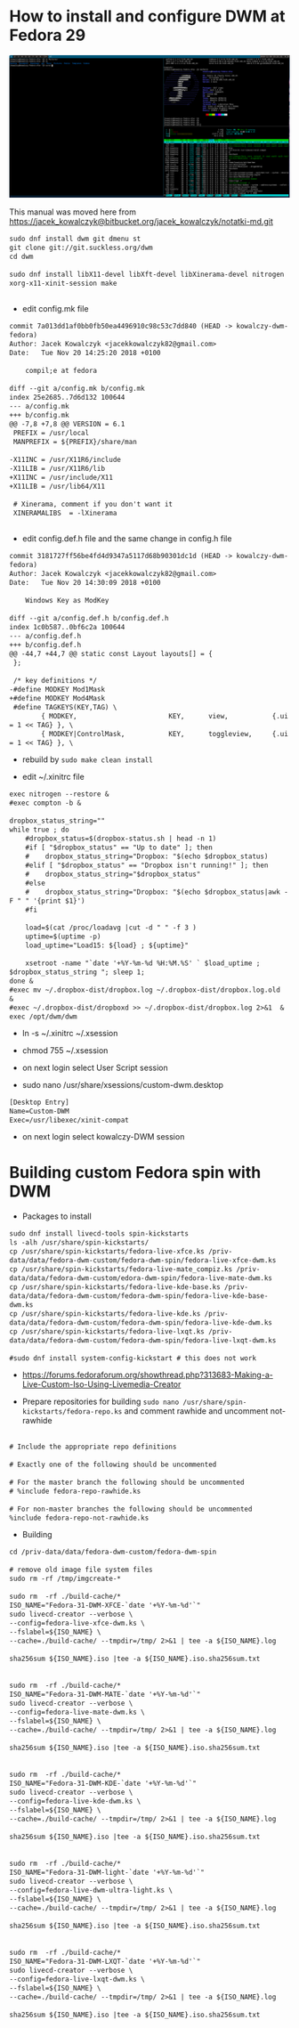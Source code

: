 
# How to install and configure DWM at Fedora 29

![Fedora 30 DWM screenshot](./screenshots/dwm-fedora-2018-11-20-152332_1920x975_scrot.png)

This manual was moved here from [https://jacek_kowalczyk@bitbucket.org/jacek_kowalczyk/notatki-md.git](https://jacek_kowalczyk@bitbucket.org/jacek_kowalczyk/notatki-md.git)


```
sudo dnf install dwm git dmenu st
git clone git://git.suckless.org/dwm
cd dwm 

sudo dnf install libX11-devel libXft-devel libXinerama-devel nitrogen xorg-x11-xinit-session make 


```

* edit config.mk file 

```
commit 7a013dd1af0bb0fb50ea4496910c98c53c7dd840 (HEAD -> kowalczy-dwm-fedora)
Author: Jacek Kowalczyk <jacekkowalczyk82@gmail.com>
Date:   Tue Nov 20 14:25:20 2018 +0100

    compil;e at fedora

diff --git a/config.mk b/config.mk
index 25e2685..7d6d132 100644
--- a/config.mk
+++ b/config.mk
@@ -7,8 +7,8 @@ VERSION = 6.1
 PREFIX = /usr/local
 MANPREFIX = ${PREFIX}/share/man

-X11INC = /usr/X11R6/include
-X11LIB = /usr/X11R6/lib
+X11INC = /usr/include/X11
+X11LIB = /usr/lib64/X11

 # Xinerama, comment if you don't want it
 XINERAMALIBS  = -lXinerama


```

* edit config.def.h file and the same change in config.h file

```
commit 3181727ff56be4fd4d9347a5117d68b90301dc1d (HEAD -> kowalczy-dwm-fedora)
Author: Jacek Kowalczyk <jacekkowalczyk82@gmail.com>
Date:   Tue Nov 20 14:30:09 2018 +0100

    Windows Key as ModKey

diff --git a/config.def.h b/config.def.h
index 1c0b587..0bf6c2a 100644
--- a/config.def.h
+++ b/config.def.h
@@ -44,7 +44,7 @@ static const Layout layouts[] = {
 };

 /* key definitions */
-#define MODKEY Mod1Mask
+#define MODKEY Mod4Mask
 #define TAGKEYS(KEY,TAG) \
        { MODKEY,                       KEY,      view,           {.ui = 1 << TAG} }, \
        { MODKEY|ControlMask,           KEY,      toggleview,     {.ui = 1 << TAG} }, \

```
* rebuild by `sudo make clean install`

* edit ~/.xinitrc file 

```
exec nitrogen --restore &
#exec compton -b &

dropbox_status_string=""
while true ; do 
    #dropbox_status=$(dropbox-status.sh | head -n 1)
    #if [ "$dropbox_status" == "Up to date" ]; then 
    #    dropbox_status_string="Dropbox: "$(echo $dropbox_status)
    #elif [ "$dropbox_status" == "Dropbox isn't running!" ]; then 
    #    dropbox_status_string="$dropbox_status"
    #else 
    #    dropbox_status_string="Dropbox: "$(echo $dropbox_status|awk -F " " '{print $1}')
    #fi 

    load=$(cat /proc/loadavg |cut -d " " -f 3 )
    uptime=$(uptime -p)
    load_uptime="Load15: ${load} ; ${uptime}"

    xsetroot -name "`date '+%Y-%m-%d %H:%M.%S' ` $load_uptime ; $dropbox_status_string "; sleep 1; 
done &
#exec mv ~/.dropbox-dist/dropbox.log ~/.dropbox-dist/dropbox.log.old  & 
#exec ~/.dropbox-dist/dropboxd >> ~/.dropbox-dist/dropbox.log 2>&1  & 
exec /opt/dwm/dwm

```

* ln -s ~/.xinitrc ~/.xsession
* chmod 755 ~/.xsession

* on next login select User Script session 

* sudo nano /usr/share/xsessions/custom-dwm.desktop 

```
[Desktop Entry]
Name=Custom-DWM
Exec=/usr/libexec/xinit-compat
```

* on next login select kowalczy-DWM session

# Building custom Fedora spin with DWM 

* Packages to install 

```
sudo dnf install livecd-tools spin-kickstarts 
ls -alh /usr/share/spin-kickstarts/
cp /usr/share/spin-kickstarts/fedora-live-xfce.ks /priv-data/data/fedora-dwm-custom/fedora-dwm-spin/fedora-live-xfce-dwm.ks
cp /usr/share/spin-kickstarts/fedora-live-mate_compiz.ks /priv-data/data/fedora-dwm-custom/edora-dwm-spin/fedora-live-mate-dwm.ks
cp /usr/share/spin-kickstarts/fedora-live-kde-base.ks /priv-data/data/fedora-dwm-custom/fedora-dwm-spin/fedora-live-kde-base-dwm.ks
cp /usr/share/spin-kickstarts/fedora-live-kde.ks /priv-data/data/fedora-dwm-custom/fedora-dwm-spin/fedora-live-kde-dwm.ks
cp /usr/share/spin-kickstarts/fedora-live-lxqt.ks /priv-data/data/fedora-dwm-custom/fedora-dwm-spin/fedora-live-lxqt-dwm.ks

#sudo dnf install system-config-kickstart # this does not work 

```

* https://forums.fedoraforum.org/showthread.php?313683-Making-a-Live-Custom-Iso-Using-Livemedia-Creator 

* Prepare repositories for building `sudo nano /usr/share/spin-kickstarts/fedora-repo.ks`  and comment rawhide and uncomment not-rawhide 

```

# Include the appropriate repo definitions

# Exactly one of the following should be uncommented

# For the master branch the following should be uncommented
# %include fedora-repo-rawhide.ks

# For non-master branches the following should be uncommented
%include fedora-repo-not-rawhide.ks

```

* Building 

```
cd /priv-data/data/fedora-dwm-custom/fedora-dwm-spin

# remove old image file system files 
sudo rm -rf /tmp/imgcreate-*

sudo rm  -rf ./build-cache/*
ISO_NAME="Fedora-31-DWM-XFCE-`date '+%Y-%m-%d'`" 
sudo livecd-creator --verbose \
--config=fedora-live-xfce-dwm.ks \
--fslabel=${ISO_NAME} \
--cache=./build-cache/ --tmpdir=/tmp/ 2>&1 | tee -a ${ISO_NAME}.log 

sha256sum ${ISO_NAME}.iso |tee -a ${ISO_NAME}.iso.sha256sum.txt


sudo rm  -rf ./build-cache/*
ISO_NAME="Fedora-31-DWM-MATE-`date '+%Y-%m-%d'`" 
sudo livecd-creator --verbose \
--config=fedora-live-mate-dwm.ks \
--fslabel=${ISO_NAME} \
--cache=./build-cache/ --tmpdir=/tmp/ 2>&1 | tee -a ${ISO_NAME}.log 

sha256sum ${ISO_NAME}.iso |tee -a ${ISO_NAME}.iso.sha256sum.txt


sudo rm  -rf ./build-cache/*
ISO_NAME="Fedora-31-DWM-KDE-`date '+%Y-%m-%d'`" 
sudo livecd-creator --verbose \
--config=fedora-live-kde-dwm.ks \
--fslabel=${ISO_NAME} \
--cache=./build-cache/ --tmpdir=/tmp/ 2>&1 | tee -a ${ISO_NAME}.log 

sha256sum ${ISO_NAME}.iso |tee -a ${ISO_NAME}.iso.sha256sum.txt


sudo rm  -rf ./build-cache/*
ISO_NAME="Fedora-31-DWM-light-`date '+%Y-%m-%d'`" 
sudo livecd-creator --verbose \
--config=fedora-live-dwm-ultra-light.ks \
--fslabel=${ISO_NAME} \
--cache=./build-cache/ --tmpdir=/tmp/ 2>&1 | tee -a ${ISO_NAME}.log 

sha256sum ${ISO_NAME}.iso |tee -a ${ISO_NAME}.iso.sha256sum.txt


sudo rm  -rf ./build-cache/*
ISO_NAME="Fedora-31-DWM-LXQT-`date '+%Y-%m-%d'`" 
sudo livecd-creator --verbose \
--config=fedora-live-lxqt-dwm.ks \
--fslabel=${ISO_NAME} \
--cache=./build-cache/ --tmpdir=/tmp/ 2>&1 | tee -a ${ISO_NAME}.log 

sha256sum ${ISO_NAME}.iso |tee -a ${ISO_NAME}.iso.sha256sum.txt

```
